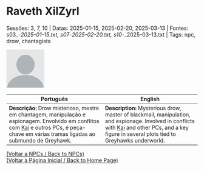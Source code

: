 
# Raveth XilZyrl

Sessões: 3, 7, 10 | Datas: 2025-01-15, 2025-02-20, 2025-03-13 | Fontes: s03_-_2025-01-15.txt, s07_-_2025-02-20.txt, s10_-_2025-03-13.txt | Tags: npc, drow, chantagista

![Raveth XilZyrl](docs/dm/npc/blank.png)

| Português | English |
|-----------|---------|
| **Descrição:** Drow misterioso, mestre em chantagem, manipulação e espionagem. Envolvido em conflitos com [Kai](kai.md) e outros PCs, é peça-chave em várias tramas ligadas ao submundo de Greyhawk. | **Description:** Mysterious drow, master of blackmail, manipulation, and espionage. Involved in conflicts with [Kai](kai.md) and other PCs, and a key figure in several plots tied to Greyhawks underworld. |

[(Voltar a NPCs / Back to NPCs)](npcs_list.md)  
[(Voltar à Página Inicial / Back to Home Page)](home.md)



















